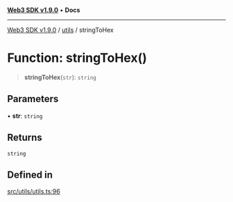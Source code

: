 [**Web3 SDK v1.9.0**](../../../README.md) • **Docs**

***

[Web3 SDK v1.9.0](../../../globals.md) / [utils](../README.md) / stringToHex

# Function: stringToHex()

> **stringToHex**(`str`): `string`

## Parameters

• **str**: `string`

## Returns

`string`

## Defined in

[src/utils/utils.ts:96](https://github.com/Mystic-Nayy/alephium-web3/blob/ee41f5e0e7d7fb0b155fe62f05b2ac03772895ca/packages/web3/src/utils/utils.ts#L96)
